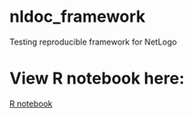 # nldoc_framework
Testing reproducible framework for NetLogo

# View R notebook here:
[R notebook](http://htmlpreview.github.io/?https://raw.githubusercontent.com/nldoc/nldoc_framework/master/nldoc_framework.nb.html)
